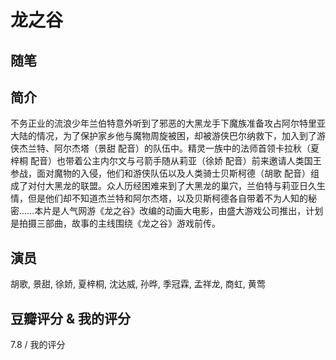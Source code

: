 # 龙之谷

## 随笔

## 简介

不务正业的流浪少年兰伯特意外听到了邪恶的大黑龙手下魔族准备攻占阿尔特里亚大陆的情况，为了保护家乡他与魔物周旋被困，却被游侠巴尔纳救下，加入到了游侠杰兰特、阿尔杰塔（景甜 配音）的队伍中。精灵一族中的法师首领卡拉秋（夏梓桐 配音）也带着公主内尔文与弓箭手随从莉亚（徐娇 配音）前来邀请人类国王参战，面对魔物的入侵，他们和游侠队伍以及人类骑士贝斯柯德（胡歌 配音）组成了对付大黑龙的联盟。众人历经困难来到了大黑龙的巢穴，兰伯特与莉亚日久生情，但是他们却不知道杰兰特和阿尔杰塔，以及贝斯柯德各自带着不为人知的秘密……本片是人气网游《龙之谷》改编的动画大电影，由盛大游戏公司推出，计划是拍摄三部曲，故事的主线围绕《龙之谷》游戏前传。

## 演员

胡歌, 景甜, 徐娇, 夏梓桐, 沈达威, 孙晔, 季冠霖, 孟祥龙, 商虹, 黄莺

## 豆瓣评分 & 我的评分

7.8 / 我的评分
